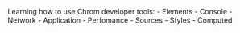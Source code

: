Learning how to use Chrom developer tools:
    - Elements
    - Console
    - Network
    - Application
    - Perfomance
    - Sources
    - Styles
    - Computed